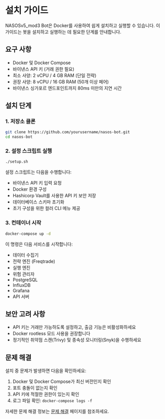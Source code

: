 # 설치 가이드

NASOSv5_mod3 Bot은 Docker를 사용하여 쉽게 설치하고 실행할 수 있습니다. 이 가이드는 봇을 설치하고 실행하는 데 필요한 단계를 안내합니다.

## 요구 사항

- Docker 및 Docker Compose
- 바이낸스 API 키 (거래 권한 필요)
- 최소 사양: 2 vCPU / 4 GB RAM (단일 전략)
- 권장 사양: 8 vCPU / 16 GB RAM (50개 이상 페어)
- 바이낸스 싱가포르 엔드포인트까지 80ms 미만의 지연 시간

## 설치 단계

### 1. 저장소 클론

```bash
git clone https://github.com/yourusername/nasos-bot.git
cd nasos-bot
```

### 2. 설정 스크립트 실행

```bash
./setup.sh
```

설정 스크립트는 다음을 수행합니다:
- 바이낸스 API 키 입력 요청
- Docker 환경 구성
- Hashicorp Vault를 사용한 API 키 보안 저장
- 데이터베이스 스키마 초기화
- 초기 구성을 위한 컬러 CLI 메뉴 제공

### 3. 컨테이너 시작

```bash
docker-compose up -d
```

이 명령은 다음 서비스를 시작합니다:
- 데이터 수집기
- 전략 엔진 (Freqtrade)
- 실행 엔진
- 위험 관리자
- PostgreSQL
- InfluxDB
- Grafana
- API 서버

## 보안 고려 사항

- API 키는 거래만 가능하도록 설정하고, 출금 기능은 비활성화하세요
- Docker rootless 모드 사용을 권장합니다
- 정기적인 취약점 스캔(Trivy) 및 종속성 모니터링(Snyk)을 수행하세요

## 문제 해결

설치 중 문제가 발생하면 다음을 확인하세요:

1. Docker 및 Docker Compose가 최신 버전인지 확인
2. 포트 충돌이 없는지 확인
3. API 키에 적절한 권한이 있는지 확인
4. 로그 파일 확인: `docker-compose logs -f`

자세한 문제 해결 정보는 [문제 해결](troubleshooting.md) 페이지를 참조하세요.
